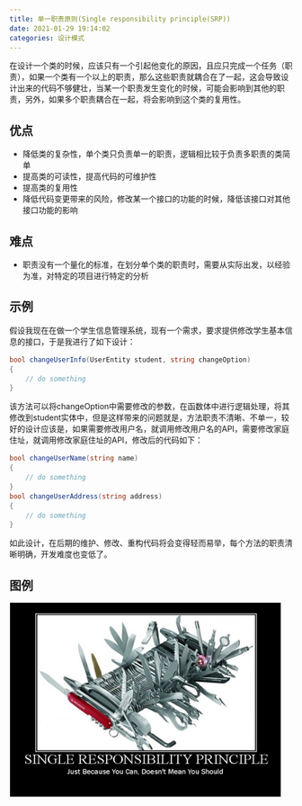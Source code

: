 ```yaml
---
title: 单一职责原则(Single responsibility principle(SRP))
date: 2021-01-29 19:14:02
categories: 设计模式
---
```


在设计一个类的时候，应该只有一个引起他变化的原因，且应只完成一个任务（职责），如果一个类有一个以上的职责，那么这些职责就耦合在了一起，这会导致设计出来的代码不够健壮，当某一个职责发生变化的时候，可能会影响到其他的职责，另外，如果多个职责耦合在一起，将会影响到这个类的复用性。

## 优点

* 降低类的复杂性，单个类只负责单一的职责，逻辑相比较于负责多职责的类简单
* 提高类的可读性，提高代码的可维护性
* 提高类的复用性
* 降低代码变更带来的风险，修改某一个接口的功能的时候，降低该接口对其他接口功能的影响
  
## 难点

* 职责没有一个量化的标准，在划分单个类的职责时，需要从实际出发，以经验为准，对特定的项目进行特定的分析

## 示例

假设我现在在做一个学生信息管理系统，现有一个需求，要求提供修改学生基本信息的接口，于是我进行了如下设计：

~~~ c#
bool changeUserInfo(UserEntity student, string changeOption)
{
    // do something
}
~~~

该方法可以将changeOption中需要修改的参数，在函数体中进行逻辑处理，将其修改到student实体中，但是这样带来的问题就是，方法职责不清晰、不单一，较好的设计应该是，如果需要修改用户名，就调用修改用户名的API，需要修改家庭住址，就调用修改家庭住址的API，修改后的代码如下：

~~~ c#
bool changeUserName(string name)
{
    // do something
}
bool changeUserAddress(string address)
{
    // do something
}
~~~

如此设计，在后期的维护、修改、重构代码将会变得轻而易举，每个方法的职责清晰明确，开发难度也变低了。

## 图例

![单一职责原则](/images/DesignPattern/SRP.png)

